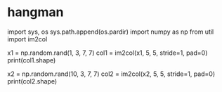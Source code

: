 # hangman

import sys, os
sys.path.append(os.pardir)
import numpy as np
from util import im2col

x1 = np.random.rand(1, 3, 7, 7)
col1 = im2col(x1, 5, 5, stride=1, pad=0)
print(col1.shape)

x2 = np.random.rand(10, 3, 7, 7)
col2 = im2col(x2, 5, 5, stride=1, pad=0)
print(col2.shape)
